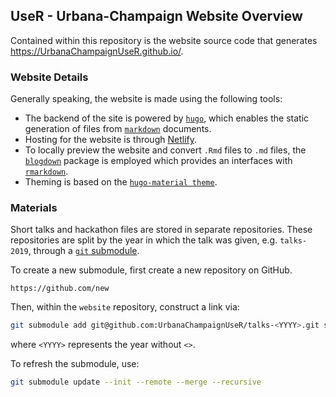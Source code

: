 ## UseR - Urbana-Champaign Website Overview

Contained within this repository is the website source code that generates
<https://UrbanaChampaignUseR.github.io/>.

### Website Details 

Generally speaking, the website is made using the following tools:

- The backend of the site is powered by [`hugo`](https://gohugo.io/), which
  enables the static generation of files from [`markdown`](https://daringfireball.net/projects/markdown/) documents.
- Hosting for the website is through [Netlify](https://www.netlify.com). 
- To locally preview the website and convert `.Rmd` files to `.md` files, the [`blogdown`](https://github.com/rstudio/blogdown) package is employed which provides an interfaces with [`rmarkdown`](https://cran.r-project.org/web/packages/rmarkdown).
- Theming is based on the [`hugo-material theme`](https://github.com/cboettig/hugo-material).

### Materials

Short talks and hackathon files are stored in separate repositories. 
These repositories are split by the year in which the talk was given, 
e.g. `talks-2019`, through a [`git` submodule](https://github.blog/2016-02-01-working-with-submodules/).

To create a new submodule, first create a new repository on GitHub.

```
https://github.com/new
```

Then, within the `website` repository, construct a link via:

```bash
git submodule add git@github.com:UrbanaChampaignUseR/talks-<YYYY>.git static/talks/talks-<YYYY>
```

where `<YYYY>` represents the year without `<>`.


To refresh the submodule, use:

```bash
git submodule update --init --remote --merge --recursive
```

